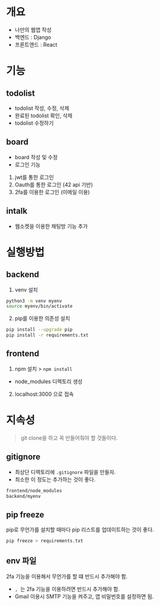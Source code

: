 # 개요
* 나만의 웹앱 작성
* 백엔드 : Django
* 프론트엔드 : React

# 기능
## todolist
* todolist 작성, 수정, 삭제
* 완료된 todolist 확인, 삭제
* todolist 수정하기

## board
* board 작성 및 수정
* 로그인 기능
1. jwt를 통한 로그인
2. Oauth를 통한 로그인 (42 api 기반)
3. 2fa를 이용한 로그인 (이메일 이용)

## intalk
* 웹소켓을 이용한 채팅방 기능 추가

# 실행방법
## backend
1. venv 설치
```Bash
python3 -m venv myenv
source myenv/bin/activate
```
2. pip를 이용한 의존성 설치
```Bash
pip install --upgrade pip
pip install -r requirements.txt
```

## frontend
1. npm 설치 > `npm install`
* node_modules 디렉토리 생성
2. localhost:3000 으로 접속

# 지속성
> git clone을 하고 꼭 만들어줘야 할 것들이다.

## gitignore
* 최상단 디렉토리에 `.gitignore` 파일을 만들자.
* 최소한 이 정도는 추가하는 것이 좋다.
```Bash
frontend/node_modules
backend/myenv
```

## pip freeze
pip로 무언가를 설치할 때마다 pip 리스트를 업데이트하는 것이 좋다.
```Bash
pip freeze > requirements.txt
```

## env 파일
2fa 기능을 이용해서 무언가를 할 떄 반드시 추가해야 함.
* ``, ``는 2fa 기능을 이용하려면 반드시 추가해야 함.
* Gmail 이용시 SMTP 기능을 켜주고, 앱 비밀번호를 설정하면 됨.